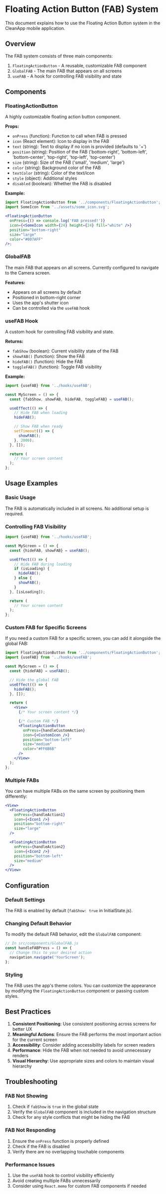 # Floating Action Button (FAB) System

This document explains how to use the Floating Action Button system in the CleanApp mobile application.

## Overview

The FAB system consists of three main components:

1. `FloatingActionButton` - A reusable, customizable FAB component
2. `GlobalFAB` - The main FAB that appears on all screens
3. `useFAB` - A hook for controlling FAB visibility and state

## Components

### FloatingActionButton

A highly customizable floating action button component.

**Props:**

- `onPress` (function): Function to call when FAB is pressed
- `icon` (React element): Icon to display in the FAB
- `text` (string): Text to display if no icon is provided (defaults to '+')
- `position` (string): Position of the FAB ('bottom-right', 'bottom-left', 'bottom-center', 'top-right', 'top-left', 'top-center')
- `size` (string): Size of the FAB ('small', 'medium', 'large')
- `color` (string): Background color of the FAB
- `textColor` (string): Color of the text/icon
- `style` (object): Additional styles
- `disabled` (boolean): Whether the FAB is disabled

**Example:**

```jsx
import FloatingActionButton from '../components/FloatingActionButton';
import SomeIcon from '../assets/some_icon.svg';

<FloatingActionButton
  onPress={() => console.log('FAB pressed!')}
  icon={<SomeIcon width={24} height={24} fill="white" />}
  position="bottom-right"
  size="large"
  color="#007AFF"
/>;
```

### GlobalFAB

The main FAB that appears on all screens. Currently configured to navigate to the Camera screen.

**Features:**

- Appears on all screens by default
- Positioned in bottom-right corner
- Uses the app's shutter icon
- Can be controlled via the `useFAB` hook

### useFAB Hook

A custom hook for controlling FAB visibility and state.

**Returns:**

- `fabShow` (boolean): Current visibility state of the FAB
- `showFAB()` (function): Show the FAB
- `hideFAB()` (function): Hide the FAB
- `toggleFAB()` (function): Toggle FAB visibility

**Example:**

```jsx
import {useFAB} from '../hooks/useFAB';

const MyScreen = () => {
  const {fabShow, showFAB, hideFAB, toggleFAB} = useFAB();

  useEffect(() => {
    // Hide FAB when loading
    hideFAB();

    // Show FAB when ready
    setTimeout(() => {
      showFAB();
    }, 2000);
  }, []);

  return (
    // Your screen content
  );
};
```

## Usage Examples

### Basic Usage

The FAB is automatically included in all screens. No additional setup is required.

### Controlling FAB Visibility

```jsx
import {useFAB} from '../hooks/useFAB';

const MyScreen = () => {
  const {hideFAB, showFAB} = useFAB();

  useEffect(() => {
    // Hide FAB during loading
    if (isLoading) {
      hideFAB();
    } else {
      showFAB();
    }
  }, [isLoading]);

  return (
    // Your screen content
  );
};
```

### Custom FAB for Specific Screens

If you need a custom FAB for a specific screen, you can add it alongside the global FAB:

```jsx
import FloatingActionButton from '../components/FloatingActionButton';
import {useFAB} from '../hooks/useFAB';

const MyScreen = () => {
  const {hideFAB} = useFAB();

  // Hide the global FAB
  useEffect(() => {
    hideFAB();
  }, []);

  return (
    <View>
      {/* Your screen content */}

      {/* Custom FAB */}
      <FloatingActionButton
        onPress={handleCustomAction}
        icon={<CustomIcon />}
        position="bottom-left"
        size="medium"
        color="#FF6B6B"
      />
    </View>
  );
};
```

### Multiple FABs

You can have multiple FABs on the same screen by positioning them differently:

```jsx
<View>
  <FloatingActionButton
    onPress={handleAction1}
    icon={<Icon1 />}
    position="bottom-right"
    size="large"
  />

  <FloatingActionButton
    onPress={handleAction2}
    icon={<Icon2 />}
    position="bottom-left"
    size="medium"
  />
</View>
```

## Configuration

### Default Settings

The FAB is enabled by default (`fabShow: true` in InitialState.js).

### Changing Default Behavior

To modify the default FAB behavior, edit the `GlobalFAB` component:

```jsx
// In src/components/GlobalFAB.js
const handleFABPress = () => {
  // Change this to your desired action
  navigation.navigate('YourScreen');
};
```

### Styling

The FAB uses the app's theme colors. You can customize the appearance by modifying the `FloatingActionButton` component or passing custom styles.

## Best Practices

1. **Consistent Positioning**: Use consistent positioning across screens for better UX
2. **Meaningful Actions**: Ensure the FAB performs the most important action for the current screen
3. **Accessibility**: Consider adding accessibility labels for screen readers
4. **Performance**: Hide the FAB when not needed to avoid unnecessary renders
5. **Visual Hierarchy**: Use appropriate sizes and colors to maintain visual hierarchy

## Troubleshooting

### FAB Not Showing

1. Check if `fabShow` is `true` in the global state
2. Verify the `GlobalFAB` component is included in the navigation structure
3. Check for any style conflicts that might be hiding the FAB

### FAB Not Responding

1. Ensure the `onPress` function is properly defined
2. Check if the FAB is disabled
3. Verify there are no overlapping touchable components

### Performance Issues

1. Use the `useFAB` hook to control visibility efficiently
2. Avoid creating multiple FABs unnecessarily
3. Consider using `React.memo` for custom FAB components if needed
